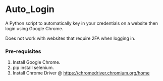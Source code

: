 # Auto_Login
A Python script to automatically key in your credentials on a website then login using Google Chrome.

Does not work with websites that require 2FA when logging in.

### Pre-requisites
1. Install Google Chrome.
2. pip install selenium.
3. Install Chrome Driver @ https://chromedriver.chromium.org/home
